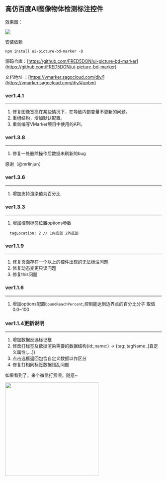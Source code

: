 ## 高仿百度AI图像物体检测标注控件

效果图：

![](https://snackblogs.sagocloud.com/ibucket/vm_sample.jpg)

安装依赖

```
npm install ui-picture-bd-marker -D

```

源码仓库：[https://github.com/FRED5DON/ui-picture-bd-marker](https://github.com/FRED5DON/ui-picture-bd-marker)

文档地址 ：[https://vmarker.sagocloud.com/diy/](https://vmarker.sagocloud.com/diy/#upbm)

### ver1.4.1
---
1. 修复图像宽高在某些情况下，在导致内部变量不更新的问题。
2. 重组结构，增加默认配置。
3. 重新编写VMarker项目中使用的API。


### ver1.3.8
---
1. 修复一处删除操作后数据未刷新的bug


感谢（@mrlinjun）

### ver1.3.6
---
1. 增加支持渲染值为百分比

### ver1.3.3
---
1. 增加控制标签位置options参数
```
  tagLocation: 2 // 1内底部 2外底部 
```

### ver1.1.9
---
1. 修复页面存在一个以上的控件出现的无法标注问题
2. 修复动态变更只读问题
3. 修复this问题

### ver1.1.6
---
1. 增加options配置`boundReachPercent`,控制能达到边界点的百分比分子 取值0.0~100

### ver1.1.4更新说明
---
1. 增加数据反选标记框
2. 修改打标签及数据渲染需要的数据结构{id:,name:} -> {tag:,tagName:,[自定义属性:,...]}
3. 点击选框返回包含自定义数据以作区分
4. 修复打相同标签数据错乱问题




如果看到了，来个微信打赏呗，随意~


<img width=300 src="https://vmarker.sagocloud.com/images/wx_zsm.jpg" />
